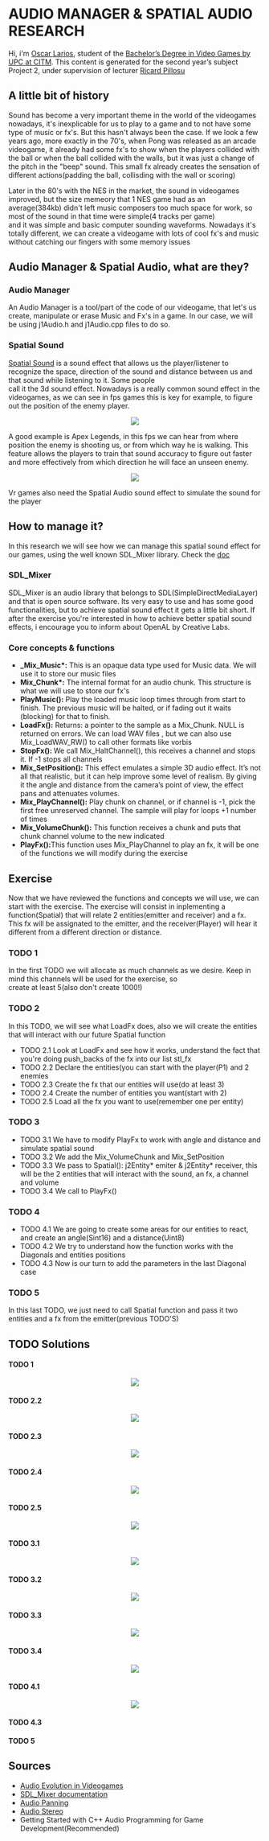 # AUDIO MANAGER & SPATIAL AUDIO RESEARCH

Hi, i'm <a href="https://www.linkedin.com/in/oscar-larios-088270185/">Oscar Larios</a>, student of the [Bachelor’s Degree in Video Games by UPC at CITM](https://www.citm.upc.edu/ing/estudis/graus-videojocs/ "Link to the Degree"). This content is generated for the second year’s subject Project 2, under supervision of lecturer <a href="https://www.linkedin.com/in/ricardpillosu/">Ricard Pillosu</a>


## A little bit of history

  Sound has become a very important theme in the world of the videogames nowadays, it's inexplicable for us to play to a game and to not   have some type of music or fx's. But this hasn't always been the case.
  If we look a few years ago, more exactly in the 70's, when Pong was released as an arcade videogame, it already had some fx's to show   when the players collided with the ball or when the ball collided with the walls, but it was just a change of the pitch in the "beep"   sound. This small fx already creates the sensation of different actions(padding the ball, collisding with the wall or scoring)
  
  Later in the 80's with the NES in the market, the sound in videogames improved, but the size memeory that 1 NES game had as an      
  average(384kb) didn't left music composers too much space for work, so most of the sound in that time were simple(4 tracks per game)   
  and it was simple and basic computer sounding waveforms.
  Nowadays it's totally different, we can create a videogame with lots of cool fx's and music without catching our fingers with some 
  memory issues

## Audio Manager & Spatial Audio, what are they?

### Audio Manager

  An Audio Manager is a tool/part of the code of our videogame, that let's us create, manipulate or erase Music and Fx's in a game.
  In our case, we will be using j1Audio.h and j1Audio.cpp files to do so.
### Spatial Sound

  <a href="https://www.youtube.com/watch?v=WYdIidUIbAs">Spatial Sound</a> is a sound effect that allows us the player/listener 
  to recognize the space, direction of the sound and distance between us and that sound while listening to it. Some people   
  call it the 3d sound effect. Nowadays is a really common sound effect in the videogames, as we can see in fps games this is key for     example, to figure out the position of the enemy player.
  
   <p align="center"><img src="https://github.com/Megaoski/Audio_Manager-Spatial_Sound-Research/blob/master/docs/images/apex.jpg"></p>
   
  A good example is Apex Legends, in this fps we can hear from where position the enemy is shooting us, or from which way he is walking.
  This feature allows the players to train that sound accuracy to figure out faster and more effectively from which direction he will     face an unseen enemy.
  
   <p align="center"><img src="https://github.com/Megaoski/Audio_Manager-Spatial_Sound-Research/blob/master/docs/images/vr.png"></p>
   
  Vr games also need the Spatial Audio sound effect to simulate the sound for the player
  
## How to manage it?
  In this research we will see how we can manage this spatial sound effect for our games, using the well known SDL_Mixer library.
  Check the <a href="https://www.libsdl.org/projects/SDL_mixer/docs/SDL_mixer_frame.html">doc</a>
    
    
### SDL_Mixer
  SDL_Mixer is an audio library that belongs to SDL(SimpleDirectMediaLayer) and that is open source software. Its very easy to use and     has some good functionalities, but to achieve spatial sound effect it gets a little bit short. If after the exercise you're interested   in how to achieve better spatial sound effects, i encourage you to inform about OpenAL by Creative Labs.
### Core concepts & functions
  <ul>
  <li><strong>_Mix_Music*:</strong> This is an opaque data type used for Music data. We will use it to store our music files</li> 
    <li><strong>Mix_Chunk*:</strong>  The internal format for an audio chunk. This structure is what we will use to store our fx's</li> 
    <li><strong>PlayMusic():</strong> Play the loaded music loop times through from start to finish. The previous music will be halted, or if fading out     it waits (blocking) for that to finish.</li>
    <li><strong>LoadFx():</strong> Returns: a pointer to the sample as a Mix_Chunk. NULL is returned on errors. We can load WAV files , but we can also       use Mix_LoadWAV_RW() to call other formats like vorbis</li>
    <li><strong>StopFx(): </strong>We call  Mix_HaltChannel(), this receives a channel and stops it. If -1 stops all channels</li>
    <li><strong>Mix_SetPosition():</strong> This effect emulates a simple 3D audio effect. It’s not all that realistic, but it can help
    improve some level of realism. By giving it the angle and distance from the camera’s point
    of view, the effect pans and attenuates volumes.</li> 
    <li><strong>Mix_PlayChannel():</strong> Play chunk on channel, or if channel is -1, pick the first free unreserved channel. The sample
    will play for loops +1 number of times</li> 
    <li><strong>Mix_VolumeChunk():</strong> This function receives a chunk and puts that chunk channel volume to the new indicated</li> 
    <li><strong>PlayFx():</strong>This function uses Mix_PlayChannel to play an fx, it will be one of the functions we will modify during the   
     exercise</li>
  </ul>
  
## Exercise

Now that we have reviewed the functions and concepts we will use, we can start with the exercise. The exercise will consist in inplementing a function(Spatial) that will relate 2 entities(emitter and receiver) and a fx. This fx will be assignated to the emitter, and the receiver(Player) will hear it different from a different direction or distance.

### TODO 1

 In the first TODO we will allocate as much channels as we desire. Keep in mind this channels will be used for the exercise, so    
 create at least 5(also don't create 1000!)
     
### TODO 2

 In this TODO, we will see what LoadFx does, also we will create the entities that will interact with our future Spatial function  
 * TODO 2.1 
   Look at LoadFx and see how it works, understand the fact that you're doing push_backs of the fx into our list stl_fx
 * TODO 2.2
   Declare the entities(you can start with the player(P1) and 2 enemies
 * TODO 2.3 
   Create the fx that our entities will use(do at least 3) 
 * TODO 2.4 
   Create the number of entities you want(start with 2)
 * TODO 2.5
   Load all the fx you want to use(remember one per entity)
   
   
 ### TODO 3
  
     
  * TODO 3.1 
  We have to modify PlayFx to work with angle and distance and simulate spatial sound
  * TODO 3.2 
  We add the Mix_VolumeChunk and Mix_SetPosition
 * TODO 3.3
  We pass to Spatial(): j2Entity* emiter & j2Entity* receiver, this will be the 2 entities that will interact with the sound,     an fx, a channel and volume 
 * TODO 3.4 
We call to PlayFx() 
    
    
### TODO 4
  
  * TODO 4.1 We are going to create some areas for our entities to react, and create an angle(Sint16) and a distance(Uint8)
   * TODO 4.2 We try to understand how the function works with the Diagonals and entities positions
   * TODO 4.3 Now is our turn to add the parameters in the last Diagonal case 
    
    
  ### TODO 5
   In this last TODO, we just need to call Spatial function and pass it two entities and a fx from the emitter(previous TODO'S)
      
      
## TODO Solutions
 
  #### TODO 1
  
   <p align="center"><img src="https://github.com/Megaoski/Audio_Manager-Spatial_Sound-Research/blob/master/docs/images/1.PNG"></p>
  
  #### TODO 2.2
  
   <p align="center"><img src="https://github.com/Megaoski/Audio_Manager-Spatial_Sound-Research/blob/master/docs/images/2.2.PNG"></p>
  
  #### TODO 2.3
  
  <p align="center"><img src="https://github.com/Megaoski/Audio_Manager-Spatial_Sound-Research/blob/master/docs/images/2.3.PNG"></p>
  
  #### TODO 2.4
  
 <p align="center"><img src="https://github.com/Megaoski/Audio_Manager-Spatial_Sound-Research/blob/master/docs/images/2.4.PNG"></p>
  
  #### TODO 2.5
  
  <p align="center"><img src="https://github.com/Megaoski/Audio_Manager-Spatial_Sound-Research/blob/master/docs/images/2.5.PNG"></p>
  
  #### TODO 3.1
  
 <p align="center"><img src="https://github.com/Megaoski/Audio_Manager-Spatial_Sound-Research/blob/master/docs/images/3.1.PNG"></p>
  
  #### TODO 3.2
  
  <p align="center"><img src="https://github.com/Megaoski/Audio_Manager-Spatial_Sound-Research/blob/master/docs/images/3.2.PNG"></p>
  
  #### TODO 3.3
 
  <p align="center"><img src="https://github.com/Megaoski/Audio_Manager-Spatial_Sound-Research/blob/master/docs/images/3.3.PNG"></p>
  
  #### TODO 3.4
  
  <p align="center"><img src="https://github.com/Megaoski/Audio_Manager-Spatial_Sound-Research/blob/master/docs/images/3.4.PNG"></p>
  
  #### TODO 4.1
  
<p align="center"><img src="https://github.com/Megaoski/Audio_Manager-Spatial_Sound-Research/blob/master/docs/images/4.1.PNG"></p>
  
  #### TODO 4.3
  
  
  
  #### TODO 5
  
  
   
    
 ## Sources
   
   * <a href="https://www.acmi.net.au/ideas/read/evolution-audio-videogames/">Audio Evolution in Videogames</a>
   * <a href="https://www.libsdl.org/projects/SDL_mixer/docs/SDL_mixer_frame.html">SDL_Mixer documentation</a>
   * <a href="https://en.wikipedia.org/wiki/Panning_(audio)">Audio Panning</a>
   * <a href="https://en.wikipedia.org/wiki/Stereophonic_sound">Audio Stereo</a>
   * Getting Started with C++ Audio Programming for Game Development(Recommended)
  
